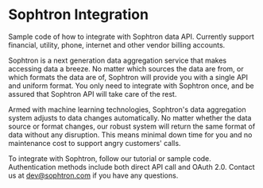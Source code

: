 # Sophtron Integration
Sample code of how to integrate with Sophtron data API. Currently support financial, utility, phone, internet and other vendor billing accounts.

Sophtron is a next generation data aggregation service that makes accessing data a breeze. No matter which sources the data are from, or which formats the data are of, Sophtron will provide you with a single API and uniform format. You only need to integrate with Sophtron once, and be assured that Sophtron API will take care of the rest. 

Armed with machine learning technologies, Sophtron's data aggregation system adjusts to data changes automatically. No matter whether the data source or format changes, our robust system will return the same format of data without any disruption. This means minimal down time for you and no maintenance cost to support angry customers' calls.

To integrate with Sophtron, follow our tutorial or sample code. Authentication methods include both direct API call and OAuth 2.0. Contact us at dev@sophtron.com if you have any questions.
